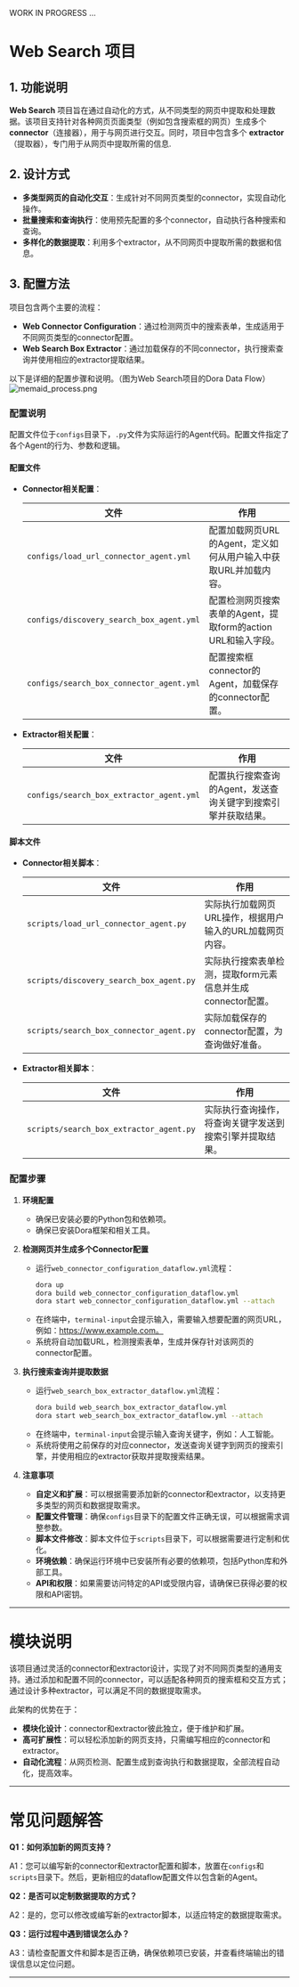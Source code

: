 WORK IN PROGRESS ...

# Web Search 项目

## 1. 功能说明

**Web Search** 项目旨在通过自动化的方式，从不同类型的网页中提取和处理数据。该项目支持针对各种网页页面类型（例如包含搜索框的网页）生成多个 **connector**（连接器），用于与网页进行交互。同时，项目中包含多个 **extractor**（提取器），专门用于从网页中提取所需的信息.


## 2. 设计方式


- **多类型网页的自动化交互**：生成针对不同网页类型的connector，实现自动化操作。
- **批量搜索和查询执行**：使用预先配置的多个connector，自动执行各种搜索和查询。
- **多样化的数据提取**：利用多个extractor，从不同网页中提取所需的数据和信息。

## 3. 配置方法

项目包含两个主要的流程：

- **Web Connector Configuration**：通过检测网页中的搜索表单，生成适用于不同网页类型的connector配置。
- **Web Search Box Extractor**：通过加载保存的不同connector，执行搜索查询并使用相应的extractor提取结果。

以下是详细的配置步骤和说明。（图为Web Search项目的Dora Data Flow）
![memaid_process.png](memaid_process.png)

### 配置说明

配置文件位于`configs`目录下，`.py`文件为实际运行的Agent代码。配置文件指定了各个Agent的行为、参数和逻辑。

#### 配置文件

- **Connector相关配置**：

  | **文件**                                 | **作用**                                                         |
  | ---------------------------------------- | ---------------------------------------------------------------- |
  | `configs/load_url_connector_agent.yml`       | 配置加载网页URL的Agent，定义如何从用户输入中获取URL并加载内容。     |
  | `configs/discovery_search_box_agent.yml`     | 配置检测网页搜索表单的Agent，提取form的action URL和输入字段。       |
  | `configs/search_box_connector_agent.yml`     | 配置搜索框connector的Agent，加载保存的connector配置。             |

- **Extractor相关配置**：

  | **文件**                                 | **作用**                                                         |
  | ---------------------------------------- | ---------------------------------------------------------------- |
  | `configs/search_box_extractor_agent.yml`     | 配置执行搜索查询的Agent，发送查询关键字到搜索引擎并获取结果。       |

#### 脚本文件

- **Connector相关脚本**：

  | **文件**                              | **作用**                                                         |
  | ------------------------------------- | ---------------------------------------------------------------- |
  | `scripts/load_url_connector_agent.py`      | 实际执行加载网页URL操作，根据用户输入的URL加载网页内容。          |
  | `scripts/discovery_search_box_agent.py`    | 实际执行搜索表单检测，提取form元素信息并生成connector配置。       |
  | `scripts/search_box_connector_agent.py`    | 实际加载保存的connector配置，为查询做好准备。                    |

- **Extractor相关脚本**：

  | **文件**                              | **作用**                                                         |
  | ------------------------------------- | ---------------------------------------------------------------- |
  | `scripts/search_box_extractor_agent.py`    | 实际执行查询操作，将查询关键字发送到搜索引擎并提取结果。          |

### 配置步骤

1. **环境配置**

   - 确保已安装必要的Python包和依赖项。
   - 确保已安装Dora框架和相关工具。

2. **检测网页并生成多个Connector配置**

   - 运行`web_connector_configuration_dataflow.yml`流程：
     ```bash
     dora up
     dora build web_connector_configuration_dataflow.yml
     dora start web_connector_configuration_dataflow.yml --attach
     ```
   - 在终端中，`terminal-input`会提示输入，需要输入想要配置的网页URL，例如：https://www.example.com。
   - 系统将自动加载URL，检测搜索表单，生成并保存针对该网页的connector配置。

3. **执行搜索查询并提取数据**

   - 运行`web_search_box_extractor_dataflow.yml`流程：
     ```bash
     dora build web_search_box_extractor_dataflow.yml
     dora start web_search_box_extractor_dataflow.yml --attach
     ```
   - 在终端中，`terminal-input`会提示输入查询关键字，例如：人工智能。
   - 系统将使用之前保存的对应connector，发送查询关键字到网页的搜索引擎，并使用相应的extractor获取并提取搜索结果。

4. **注意事项**

   - **自定义和扩展**：可以根据需要添加新的connector和extractor，以支持更多类型的网页和数据提取需求。
   - **配置文件管理**：确保`configs`目录下的配置文件正确无误，可以根据需求调整参数。
   - **脚本文件修改**：脚本文件位于`scripts`目录下，可以根据需要进行定制和优化。
   - **环境依赖**：确保运行环境中已安装所有必要的依赖项，包括Python库和外部工具。
   - **API和权限**：如果需要访问特定的API或受限内容，请确保已获得必要的权限和API密钥。

---

# 模块说明

该项目通过灵活的connector和extractor设计，实现了对不同网页类型的通用支持。通过添加和配置不同的connector，可以适配各种网页的搜索框和交互方式；通过设计多种extractor，可以满足不同的数据提取需求。

此架构的优势在于：

- **模块化设计**：connector和extractor彼此独立，便于维护和扩展。
- **高可扩展性**：可以轻松添加新的网页支持，只需编写相应的connector和extractor。
- **自动化流程**：从网页检测、配置生成到查询执行和数据提取，全部流程自动化，提高效率。

---

# 常见问题解答

**Q1：如何添加新的网页支持？**

A1：您可以编写新的connector和extractor配置和脚本，放置在`configs`和`scripts`目录下。然后，更新相应的dataflow配置文件以包含新的Agent。

**Q2：是否可以定制数据提取的方式？**

A2：是的，您可以修改或编写新的extractor脚本，以适应特定的数据提取需求。

**Q3：运行过程中遇到错误怎么办？**

A3：请检查配置文件和脚本是否正确，确保依赖项已安装，并查看终端输出的错误信息以定位问题。

---





